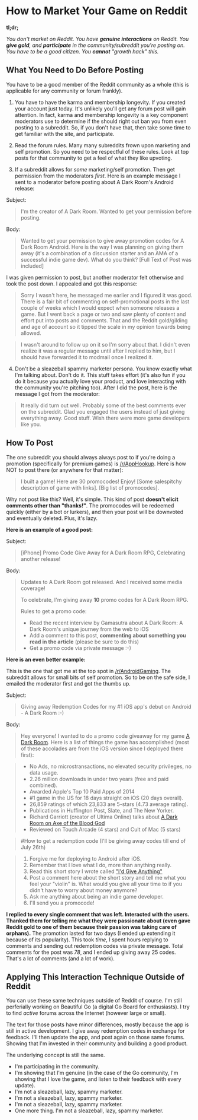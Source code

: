 # How to Market Your Game on Reddit

**tl;dr;**

_You don't market on Reddit. You have **genuine interactions** on
Reddit. You **give gold**, and **participate** in the community/subreddit
you're posting on. You have to be a good citizen. You **cannot**
"growth hack" this._

## What You Need to Do Before Posting ##

You have to be a good member of the Reddit community as a whole (this
is applicable for any community or forum frankly).

1. You have to have the karma and membership longevity. If you created
   your account just today. It's unlikely you'll get any forum post
   will gain attention. In fact, karma and membership longevity is a key
   component moderators use to determine if the should right out ban
   you from even posting to a subreddit. So, if you don't have that,
   then take some time to get familiar with the site, and participate.

2. Read the forum rules. Many many subreddits frown upon marketing
   and self promotion. So you need to be respectful of these
   rules. Look at top posts for that community to get a feel of what
   they like upvoting.

3. If a subreddit allows for _some_ marketing/self promotion. Then get
   permission from the moderators _first_. Here is an example message
   I sent to a moderator before posting about A Dark Room's Android
   release:

Subject:

>I'm the creator of A Dark Room. Wanted to get your permission before posting.

Body:

>Wanted to get your permission to give away promotion codes for A Dark
>Room Android. Here is the way I was planning on giving them away
>(it's a combination of a discussion starter and an AMA of a
>successful indie game dev). What do you think?
>[Full Text of Post was included]

I was given permission to post, but another moderator felt otherwise
and took the post down. I appealed and got this response:

>Sorry I wasn't here, he messaged me earlier and I figured it was
>good. There is a fair bit of commenting on self-promotional posts in
>the last couple of weeks which I would expect when someone releases a
>game. But I went back a page or two and saw plenty of content and
>effort put into posts and comments. That and the Reddit gold/gilding
>and age of account so it tipped the scale in my opinion towards being
>allowed.

>I wasn't around to follow up on it so I'm sorry about that. I didn't
>even realize it was a regular message until after I replied to him,
>but I should have forwarded it to modmail once I realized it.

4. Don't be a sleazeball spammy marketer persona. You know exactly what
   I'm talking about. Don't do it. This stuff takes effort (it's also
   fun if you do it because you actually love your product, and love
   interacting with the community you're pitching too). After I did
   the post, here is the message I got from the moderator:

>It really did turn out well. Probably some of the best comments ever
>on the subreddit. Glad you engaged the users instead of just giving
>everything away. Good stuff. Wish there were more game developers
>like you.

## How To Post ##

The one subreddit you should always always post to if you're doing a
promotion (specifically for premium games) is
[/r/AppHookup](http://reddit.com/r/apphookup). Here is how NOT to post
there (or anywhere for that matter):

>I built a game! Here are 30 promocodes! Enjoy!
>[Some salespitchy description of game with links].
>[Big list of promocodes].

Why not post like this? Well, it's simple. This kind of post **doesn't
elicit comments other than "thanks!"**. The promocodes will be redeemed
quickly (either by a bot or lurkers), and then your post will be
downvoted and eventually deleted. Plus, it's lazy.

**Here is an example of a good post:**

Subject:

>[iPhone] Promo Code Give Away for A Dark Room RPG, Celebrating another release!

Body:

>Updates to A Dark Room got released. And I received some media coverage!
>
>To celebrate, I'm giving away **10** promo codes for A Dark Room RPG.
>
>Rules to get a promo code:
>
>- Read the recent interview by Gamasutra about A Dark Room: A Dark Room's unique journey from the web to iOS
>- Add a comment to this post, **commenting about something you read in the article** (please be sure to do this)
>- Get a promo code via private message :-)

**Here is an even better example:**

This is the one that got me at the top spot in
[/r/AndroidGaming](http://reddit.com/r/AndroidGaming). The subreddit
allows for small bits of self promotion. So to be on the safe side, I
emailed the moderator first and got the thumbs up.

Subject:

>Giving away Redemption Codes for my #1 iOS app's debut on Android - A Dark Room :-)

Body:

>Hey everyone! I wanted to do a promo code giveaway for my game [A Dark Room](https://play.google.com/store/apps/details?id=com.yourcompany.adarkroom). Here is a list of things the game has accomplished (most of these accolades are from the iOS version since I deployed there first):

>- No Ads, no microstransactions, no elevated security privileges, no data usage.
>- 2.26 million downloads in under two years (free and paid combined).
>- Awarded Apple's Top 10 Paid Apps of 2014
>- #1 game in the US for 18 days straight on iOS (20 days overall).
>- 26,859 ratings of which 23,833 are 5-stars (4.73 average rating).
>- Publications in Huffington Post, Slate, and The New Yorker.
>- Richard Garriott (creator of Ultima Online) talks about [A Dark Room on Axe of the Blood God](http://amirrajan.net/assets/images/a-dark-room-richard-garriott.mp3)
>- Reviewed on Touch Arcade (4 stars) and Cult of Mac (5 stars)

>#How to get a redemption code (I'll be giving away codes till end of July 26th)

>1. Forgive me for deploying to Android after iOS.
>2. Remember that I love what I do, more than anything really.
>3. Read this short story I wrote called ["I'd Give Anything"](http://amirrajan.net/rant/2014/11/30/id-give-anything/)
>4. Post a comment here about the short story and tell me what you feel your "violin" is. What would you give all your time to if you didn't have to worry about money anymore?
>5. Ask me anything about being an indie game developer.
>6. I'll send you a promocode!

**I replied to every single comment that was left. Interacted with the
users. Thanked them for telling me what they were passionate about
(even gave Reddit gold to one of them because their passion was
taking care of orphans).** The promotion lasted for two days (I ended
up extending it because of its popularity). This took _time_, I spent
hours replying to comments and sending out redemption codes via private
message. Total comments for the post was _78_, and I ended up giving
away 25 codes. That's a lot of comments (and a lot of work).

## Applying This Interaction Technique Outside of Reddit ##

You can use these same techniques outside of Reddit of course. I'm
still perferially working on Beautiful Go (a digital Go Board for
enthusiasts). I try to find _active_ forums across the Internet
(however large or small).

The text for those posts have minor differences, mostly because the
app is still in active development. I give away redemption codes in
exchange for feedback. I'll then update the app, and post again on
those same forums. Showing that I'm invested in their community and
building a good product.

The underlying concept is still the same.

- I'm participating in the community.
- I'm showing that I'm genuine (in the case of the Go community, I'm
  showing that I love the game, and listen to their feedback with
  every update).
- I'm not a sleazeball, lazy, spammy marketer.
- I'm not a sleazeball, lazy, spammy marketer.
- I'm not a sleazeball, lazy, spammy marketer.
- One more thing. I'm not a sleazeball, lazy, spammy marketer.
